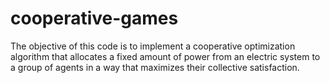 # cooperative-games
The objective of this code is to implement a cooperative optimization algorithm that allocates a fixed amount of power from an electric system to a group of agents in a way that maximizes their collective satisfaction. 
